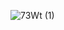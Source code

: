 ![73Wt (1)](https://user-images.githubusercontent.com/69470263/103275146-2a7e2c00-49cc-11eb-8492-65350e0fdf46.gif)


